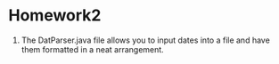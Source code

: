 # Homework2
1) The DatParser.java file allows you to input dates into a file and have them formatted in a neat arrangement.

